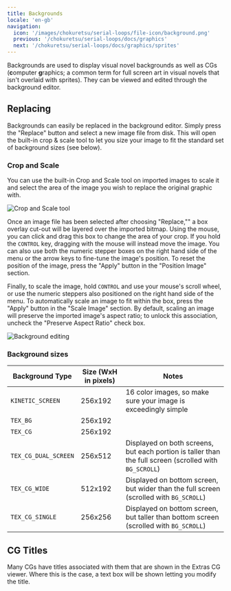 ```yaml
---
title: Backgrounds
locale: 'en-gb'
navigation:
  icon: '/images/chokuretsu/serial-loops/file-icon/background.png'
  previous: '/chokuretsu/serial-loops/docs/graphics'
  next: '/chokuretsu/serial-loops/docs/graphics/sprites'
---
```


Backgrounds are used to display visual novel backgrounds as well as CGs (**c**omputer **g**raphics; a common term for full screen art in visual novels
that isn't overlaid with sprites). They can be viewed and edited through the background editor.

## Replacing
Backgrounds can easily be replaced in the background editor. Simply press the "Replace" button and select a new image file from disk. This will open the built-in crop & scale  tool to let you size your image to fit the standard set of background sizes (see below).

### Crop and Scale
You can use the built-in Crop and Scale tool on imported images to scale it and select the area of the image you wish to replace the original graphic with.

![Crop and Scale tool](/images/chokuretsu/serial-loops/crop-and-scale.png)

Once an image file has been selected after choosing "Replace,"" a box overlay cut-out will be layered over the imported bitmap. Using the mouse, you can click and drag this box to change the area of your crop. If you hold the `CONTROL` key, dragging with the mouse will instead move the image. You can also use both the numeric stepper boxes on the right hand side of the menu or the arrow keys to fine-tune the image's position. To reset the position of the image, press the "Apply" button in the "Position Image" section.

Finally, to scale the image, hold `CONTROL` and use your mouse's scroll wheel, or use the numeric steppers also positioned on the right hand side of the menu. To automatically scale an image to fit within the box, press the "Apply" button in the "Scale Image" section. By default, scaling an image will preserve the imported image's aspect ratio; to unlock this association, uncheck the "Preserve Aspect Ratio" check box.

![Background editing](/images/chokuretsu/serial-loops/background-editing.png)

### Background sizes
| Background Type      | Size (WxH in pixels) | Notes                                                                                                  |
|----------------------|----------------------|--------------------------------------------------------------------------------------------------------|
| `KINETIC_SCREEN`     | 256x192              | 16 color images, so make sure your image is exceedingly simple                                         |
| `TEX_BG`             | 256x192              |                                                                                                        |
| `TEX_CG`             | 256x192              |                                                                                                        |
| `TEX_CG_DUAL_SCREEN` | 256x512              | Displayed on both screens, but each portion is taller than the full screen (scrolled with `BG_SCROLL`) |
| `TEX_CG_WIDE`        | 512x192              | Displayed on bottom screen, but wider than the full screen (scrolled with `BG_SCROLL`)                   |
| `TEX_CG_SINGLE`      | 256x256              | Displayed on bottom screen, but taller than bottom screen (scrolled with `BG_SCROLL`)                  |

## CG Titles
Many CGs have titles associated with them that are shown in the Extras CG viewer. Where this is the case, a text box will be shown letting you modify the title.